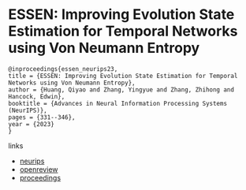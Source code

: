 # ESSEN: Improving Evolution State Estimation for Temporal Networks using Von Neumann Entropy

```
@inproceedings{essen_neurips23,
title = {ESSEN: Improving Evolution State Estimation for Temporal Networks using Von Neumann Entropy},
author = {Huang, Qiyao and Zhang, Yingyue and Zhang, Zhihong and Hancock, Edwin},
booktitle = {Advances in Neural Information Processing Systems (NeurIPS)},
pages = {331--346},
year = {2023}
}
```

links
- [neurips](https://nips.cc/Conferences/2023/Schedule?showEvent=70414)
- [openreview](https://openreview.net/forum?id=pO7d6iFdnc)
- [proceedings](https://papers.nips.cc//paper_files/paper/2023/hash/0147d967a5db3b8dde08d2a327b24568-Abstract-Conference.html)
